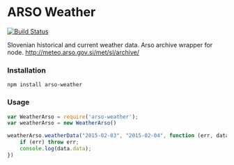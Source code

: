 ﻿# ARSO Weather

[![Build Status](https://travis-ci.org/bkazic/weather-arso-api-node.svg?branch=master)](https://travis-ci.org/bkazic/weather-arso-api-node)

Slovenian historical and current weather data. Arso archive wrapper for node.
http://meteo.arso.gov.si/met/sl/archive/

### Installation

```
npm install arso-weather
```

### Usage

```javascript
var WeatherArso = require('arso-weather');
var weatherArso = new WeatherArso()

weatherArso.weatherData("2015-02-03", "2015-02-04", function (err, data) {
    if (err) throw err;
    console.log(data.data);
})
```
